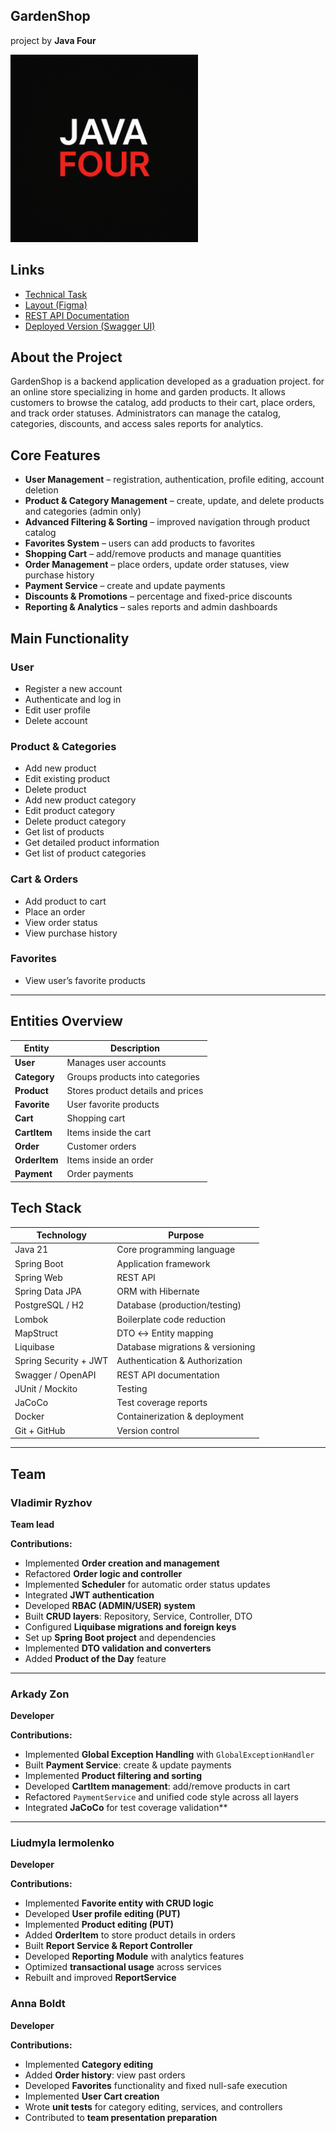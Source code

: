 ## GardenShop
project by **Java Four**
<p align="left">
  <img src="java.png" alt="Java Four Team" width="300 "/>
</p>

## Links

- [Technical Task](https://docs.google.com/document/d/1Xn41eFhdYAJVYzRucsNwpbLJ5lNxdvpfx__SZf5DwXA/edit?tab=t.0#heading=h.e2bcw3kuo1da)
- [Layout (Figma)](https://www.figma.com/design/SDNWLzCWkh9ZXdCpWEaByv/project-frontend?node-id=5251-7386&p=f&t=GAPyXsk75XCC4sjs-0)
- [REST API Documentation](https://confirmed-baron-2e5.notion.site/REST-API-f186cf63a46c4020b2237f73093922ab)
- [Deployed Version (Swagger UI)](http://150.241.114.225:8082/swagger-ui/index.html#/)


## About the Project

GardenShop is a backend application developed as a graduation project. for an online store specializing
in home and garden products. It allows customers to browse the catalog, add products to their cart, place orders, and track order statuses.
Administrators can manage the catalog, categories, discounts, and access sales reports for analytics.


## Core Features
- **User Management** – registration, authentication, profile editing, account deletion
- **Product & Category Management** – create, update, and delete products and categories (admin only)
- **Advanced Filtering & Sorting** – improved navigation through product catalog
- **Favorites System** – users can add products to favorites
- **Shopping Cart** – add/remove products and manage quantities
- **Order Management** – place orders, update order statuses, view purchase history
- **Payment Service** – create and update payments
- **Discounts & Promotions** – percentage and fixed-price discounts
- **Reporting & Analytics** – sales reports and admin dashboards



## Main Functionality

### User
- Register a new account
- Authenticate and log in
- Edit user profile
- Delete account

### Product & Categories
- Add new product
- Edit existing product
- Delete product
- Add new product category
- Edit product category
- Delete product category
- Get list of products
- Get detailed product information
- Get list of product categories

### Cart & Orders
- Add product to cart
- Place an order
- View order status
- View purchase history

### Favorites
- View user’s favorite products

---

## Entities Overview

| Entity     | Description                        |
|------------|------------------------------------|
| **User**   | Manages user accounts              |
| **Category** | Groups products into categories  |
| **Product**  | Stores product details and prices |
| **Favorite** | User favorite products           |
| **Cart**     | Shopping cart                    |
| **CartItem** | Items inside the cart            |
| **Order**    | Customer orders                  |
| **OrderItem**| Items inside an order            |
| **Payment**  | Order payments                   |



## Tech Stack

| Technology         | Purpose                               |
|---------------------|---------------------------------------|
| Java 21            | Core programming language             |
| Spring Boot        | Application framework                 |
| Spring Web         | REST API                              |
| Spring Data JPA    | ORM with Hibernate                    |
| PostgreSQL / H2    | Database (production/testing)          |
| Lombok             | Boilerplate code reduction            |
| MapStruct          | DTO ↔ Entity mapping                  |
| Liquibase          | Database migrations & versioning      |
| Spring Security + JWT | Authentication & Authorization     |
| Swagger / OpenAPI  | REST API documentation                |
| JUnit / Mockito    | Testing                               |
| JaCoCo             | Test coverage reports                 |
| Docker             | Containerization & deployment         |
| Git + GitHub       | Version control                       |

---

## Team

### Vladimir Ryzhov
**Team lead**

**Contributions:**
- Implemented **Order creation and management**
- Refactored **Order logic and controller**
- Implemented **Scheduler** for automatic order status updates
- Integrated **JWT authentication**
- Developed **RBAC (ADMIN/USER) system**
- Built **CRUD layers**: Repository, Service, Controller, DTO
- Configured **Liquibase migrations and foreign keys**
- Set up **Spring Boot project** and dependencies
- Implemented **DTO validation and converters**
- Added **Product of the Day** feature

---

### Arkady Zon
**Developer**

**Contributions:**
- Implemented **Global Exception Handling** with `GlobalExceptionHandler`
- Built **Payment Service**: create & update payments
- Implemented **Product filtering and sorting**
- Developed **CartItem management**: add/remove products in cart
- Refactored `PaymentService` and unified code style across all layers
- Integrated **JaCoCo** for test coverage validation**

---

### Liudmyla Iermolenko
**Developer**

**Contributions:**
- Implemented **Favorite entity with CRUD logic**
- Developed **User profile editing (PUT)**
- Implemented **Product editing (PUT)**
- Added **OrderItem** to store product details in orders
- Built **Report Service & Report Controller**
- Developed **Reporting Module** with analytics features
- Optimized **transactional usage** across services
- Rebuilt and improved **ReportService**

### Anna Boldt
**Developer**

**Contributions:**
- Implemented **Category editing**
- Added **Order history**: view past orders
- Developed **Favorites** functionality and fixed null-safe execution
- Implemented **User Cart creation**
- Wrote **unit tests** for category editing, services, and controllers
- Contributed to **team presentation preparation**
